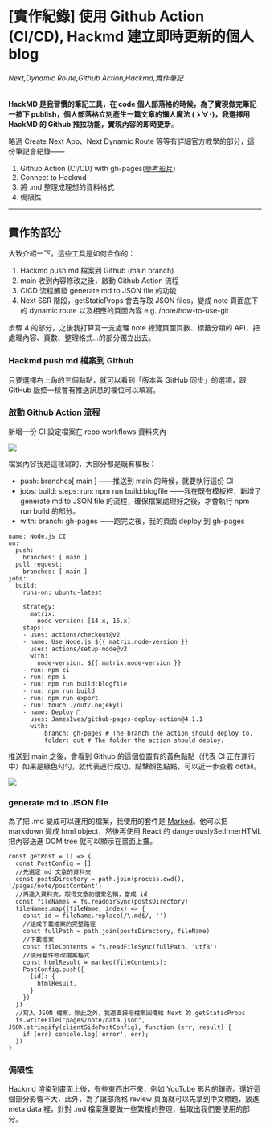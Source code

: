
#  [實作紀錄] 使用 Github Action (CI/CD), Hackmd 建立即時更新的個人 blog
###### Next,Dynamic Route,Github Action,Hackmd,實作筆記

**HackMD 是我習慣的筆記工具，在 code 個人部落格的時候，為了實現做完筆記一按下 publish，個人部落格立刻產生一篇文章的懶人魔法 (ゝ∀･)，我選擇用 HackMD 的 Github 推拉功能，實現內容的即時更新**。

略過 Create Next App、Next Dynamic Route 等等有詳細官方教學的部分，這份筆記會紀錄——

1. Github Action (CI/CD) with gh-pages([參考影片](https://www.youtube.com/watch?v=yRz8D_oJMWQ))
2. Connect to Hackmd
3. 將 .md 整理成理想的資料格式
4. 侷限性

---

## 實作的部分

大致介紹一下，這些工具是如何合作的：
1. Hackmd push md 檔案到 Github (main branch)
2. main 收到內容修改之後，啟動 Github Action 流程
3. CICD 流程觸發 generate md to JSON file 的功能
4. Next SSR 階段，getStaticProps 會去存取 JSON files，變成 note 頁面底下的 dynamic route 以及相應的頁面內容 e.g. /note/how-to-use-git

步驟 4 的部分，之後我打算寫一支處理 note 總覽頁面頁數、標籤分類的 API，把處理內容、頁數、整理格式...的部分獨立出去。

### Hackmd push md 檔案到 Github

只要選擇右上角的三個點點，就可以看到「版本與 GitHub 同步」的選項，跟 GitHub 版控一樣會有推送訊息的欄位可以填寫。

### 啟動 Github Action 流程

新增一份 CI 設定檔案在 repo workflows 資料夾內

![](https://i.imgur.com/oukSBTX.png)


檔案內容我是這樣寫的，大部分都是既有模板：

*  push: branches[ main ] ——推送到 main 的時候，就要執行這份 CI
*  jobs: build: steps: run: npm run build:blogfile ——我在既有模板裡，新增了 generate md to JSON file 的流程，確保檔案處理好之後，才會執行 npm run build 的部分。
*  with: branch: gh-pages ——跑完之後，我的頁面 deploy 到 gh-pages
```yml=
name: Node.js CI
on:
  push:
    branches: [ main ]
  pull_request:
    branches: [ main ]
jobs:
  build:
    runs-on: ubuntu-latest

    strategy:
      matrix:
        node-version: [14.x, 15.x]
    steps:
    - uses: actions/checkout@v2
    - name: Use Node.js ${{ matrix.node-version }}
      uses: actions/setup-node@v2
      with:
        node-version: ${{ matrix.node-version }}
    - run: npm ci
    - run: npm i
    - run: npm run build:blogfile
    - run: npm run build
    - run: npm run export
    - run: touch ./out/.nojekyll
    - name: Deploy 🚀
      uses: JamesIves/github-pages-deploy-action@4.1.1
      with:
          branch: gh-pages # The branch the action should deploy to.
          folder: out # The folder the action should deploy.
```


推送到 main 之後，會看到 Github 的這個位置有的黃色點點（代表 CI 正在運行中）如果是綠色勾勾，就代表運行成功。點擊顏色點點，可以近一步查看 detail。

![](https://i.imgur.com/xp6WXEi.png)


### generate md to JSON file

為了把 .md 變成可以運用的檔案，我使用的套件是 [Marked](https://marked.js.org/)。他可以把 markdown 變成 html object，然後再使用 React 的 dangerouslySetInnerHTML 把內容送進 DOM tree 就可以顯示在畫面上摟。

```javascript=
const getPost = () => {
  const PostConfig = []
  //先選定 md 文章的資料夾
  const postsDirectory = path.join(process.cwd(), '/pages/note/postContent')
  //再進入資料夾，取得文章的檔案名稱，當成 id
  const fileNames = fs.readdirSync(postsDirectory)
  fileNames.map((fileName, index) => {
    const id = fileName.replace(/\.md$/, '')
    //組成下載檔案的完整路徑
    const fullPath = path.join(postsDirectory, fileName)
    //下載檔案
    const fileContents = fs.readFileSync(fullPath, 'utf8')
    //使用套件修改檔案格式
    const htmlResult = marked(fileContents);
    PostConfig.push({
      [id]: {
        htmlResult,
      }
    })
  })
  //寫入 JSON 檔案，除此之外，我還直接把檔案回傳給 Next 的 getStaticProps
  fs.writeFile("pages/note/data.json", JSON.stringify(clientSidePostConfig), function (err, result) {
    if (err) console.log('error', err);
  })
}
```

### 侷限性

Hackmd 渲染到畫面上後，有些東西出不來，例如 YouTube 影片的鑲嵌。還好這個部分影響不大，此外，為了讓部落格 review 頁面就可以先拿到中文標題，放進 meta data 裡，針對 .md 檔案還要做一些繁複的整理，抽取出我們要使用的部分。



